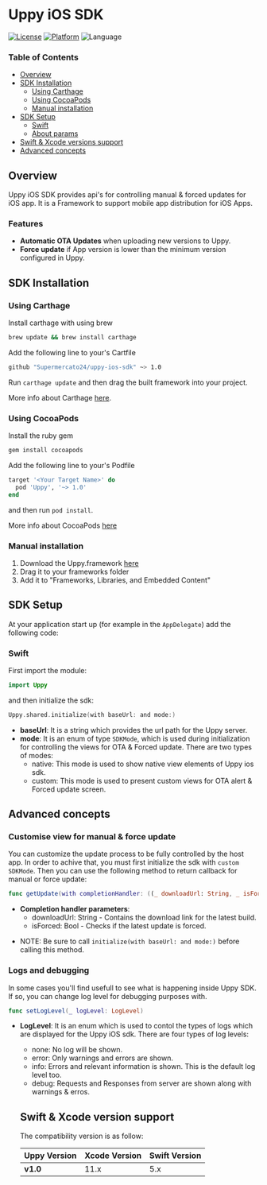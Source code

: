 # Uppy iOS SDK


[![License](https://img.shields.io/cocoapods/l/razorpay-pod.svg?style=flat)](http://cocoapods.org/pods/razorpay-pod)
[![Platform](https://img.shields.io/cocoapods/p/razorpay-pod.svg?style=flat)](http://cocoapods.org/pods/razorpay-pod)
![Language](https://img.shields.io/badge/Language-Swift-orange.svg)


### Table of Contents

* [Overview](#overview)
* [SDK Installation](#sdk-installation)
  * [Using Carthage](#using-carthage)
  * [Using CocoaPods](#using-cocoapods)
  * [Manual installation](#manual-installation)
* [SDK Setup](#sdk-setup)
  * [Swift](#swift)
  * [About params](#about-params)
* [Swift & Xcode versions support](#swift--xcode-version-support)
* [Advanced concepts](#advanced-concepts)

## Overview

Uppy iOS SDK provides api's for controlling manual & forced updates for iOS app. It is a Framework to support mobile app distribution for iOS Apps.

### Features

* **Automatic OTA Updates** when uploading new versions to Uppy.
* **Force update** if App version is lower than the minimum version configured in Uppy.

## SDK Installation

### Using Carthage

Install carthage with using brew

```bash
brew update && brew install carthage
```

Add the following line to your's Cartfile

```bash
github "Supermercato24/uppy-ios-sdk" ~> 1.0
```

Run `carthage update` and then drag the built framework into your project. 

More info about Carthage [here](https://github.com/Carthage/Carthage#installing-carthage).

### Using CocoaPods

Install the ruby gem

```bash
gem install cocoapods
```

Add the following line to your's Podfile

```ruby
target '<Your Target Name>' do
  pod 'Uppy', '~> 1.0'
end
```

and then run `pod install`. 

More info about CocoaPods [here](https://cocoapods.org)

### Manual installation

1. Download the Uppy.framework [here](https://github.com/Supermercato24/uppy-ios-sdk/tree/master/Uppy.framework)
2. Drag it to your frameworks folder
3. Add it to "Frameworks, Libraries, and Embedded Content"

## SDK Setup

At your application start up (for example in the `AppDelegate`) add the following code:

### Swift

First import the module:

``` swift
import Uppy
```
and then initialize the sdk:

``` swift
Uppy.shared.initialize(with baseUrl: and mode:)
```
* **baseUrl**: It is a string which provides the url path for the Uppy server.
* **mode**: It is an enum of type `SDKMode`, which is used during initialization for controlling the views for OTA & Forced update. There are two types of modes: 
  * native: This mode is used to show native view elements of Uppy ios sdk.
  * custom: This mode is used to present custom views for OTA alert & Forced update screen.

## Advanced concepts

### Customise view for manual & force update

You can customize the update process to be fully controlled by the host app. In order to achive that, you must first initialize the sdk with `custom SDKMode`.
Then you can use the following method to return callback for manual or force update: 

```swift
func getUpdate(with completionHandler: ((_ downloadUrl: String, _ isForced: Bool) -> Void)?)
```
* **Completion handler parameters**:
  * downloadUrl: String - Contains the download link for the latest build.
  * isForced: Bool - Checks if the latest update is forced.
   
- NOTE: Be sure to call `initialize(with baseUrl: and mode:)` before calling this method.

### Logs and debugging

In some cases you'll find usefull to see what is happening inside Uppy SDK. If so, you can change log level for debugging purposes with.

``` swift
func setLogLevel(_ logLevel: LogLevel)
```
* **LogLevel**: It is an enum which is used to contol the types of logs which are displayed for the Uppy iOS sdk. There are four types of log levels: 
  *  none: No log will be shown.
  *  error: Only warnings and errors are shown.
  *  info: Errors and relevant information is shown. This is the default log level too.
  *  debug: Requests and Responses from server are shown along with warnings & erros.
  
  ## Swift & Xcode version support

  The compatibility version is as follow:

  | Uppy Version | Xcode Version  | Swift Version |
  |-------------------|----------------|---------------|
  | **v1.0**          | 11.x           |  5.x |
